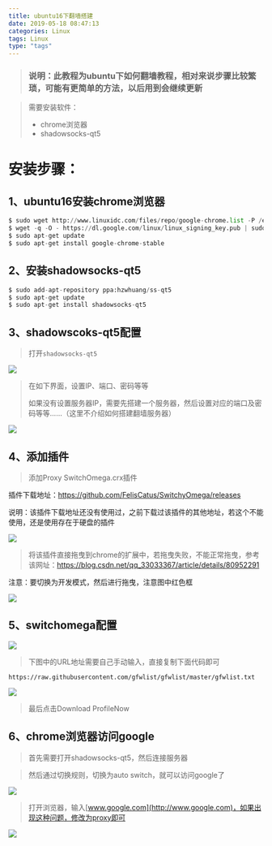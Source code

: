 ```yaml
---
title: ubuntu16下翻墙搭建
date: 2019-05-18 08:47:13
categories: Linux
tags: Linux
type: "tags"
---
```


>  ### 说明：此教程为ubuntu下如何翻墙教程，相对来说步骤比较繁琐，可能有更简单的方法，以后用到会继续更新

> 需要安装软件：
>
> + chrome浏览器
> + shadowsocks-qt5

# 安装步骤：

## 1、ubuntu16安装chrome浏览器

```python
$ sudo wget http://www.linuxidc.com/files/repo/google-chrome.list -P /etc/apt/sources.list.d/
$ wget -q -O - https://dl.google.com/linux/linux_signing_key.pub | sudo apt-key add -
$ sudo apt-get update
$ sudo apt-get install google-chrome-stable
```

## 2、安装shadowsocks-qt5

```python
$ sudo add-apt-repository ppa:hzwhuang/ss-qt5
$ sudo apt-get update
$ sudo apt-get install shadowsocks-qt5
```

## 3、shadowscoks-qt5配置

> 打开`shadowsocks-qt5`

![](ubuntu16下翻墙搭建\add_manually.png)

> 在如下界面，设置IP、端口、密码等等
>
> 如果没有设置服务器IP，需要先搭建一个服务器，然后设置对应的端口及密码等等......（这里不介绍如何搭建翻墙服务器）

![](ubuntu16下翻墙搭建\ip_config.png)

## 4、添加插件

> 添加Proxy SwitchOmega.crx插件

插件下载地址：<https://github.com/FelisCatus/SwitchyOmega/releases>

说明：该插件下载地址还没有使用过，之前下载过该插件的其他地址，若这个不能使用，还是使用存在于硬盘的插件

![](ubuntu16下翻墙搭建\proxy_switch_download.png)

> 将该插件直接拖曳到chrome的扩展中，若拖曳失败，不能正常拖曳，参考该网址：<https://blog.csdn.net/qq_33033367/article/details/80952291>

注意：要切换为开发模式，然后进行拖曳，注意图中红色框

![](ubuntu16下翻墙搭建\proxy.png)

## 5、switchomega配置

![](ubuntu16下翻墙搭建\proxy_server.png)

>  下图中的URL地址需要自己手动输入，直接复制下面代码即可

```
https://raw.githubusercontent.com/gfwlist/gfwlist/master/gfwlist.txt
```

![](ubuntu16下翻墙搭建\auto_switch.png)



> 最后点击Download ProfileNow

## 6、chrome浏览器访问google

> 首先需要打开shadowsocks-qt5，然后连接服务器

> 然后通过切换规则，切换为auto switch，就可以访问google了

![](ubuntu16下翻墙搭建\google.png)

> 打开浏览器，输入[www.google.com](http://www.google.com)，如果出现这种问题，修改为proxy即可

![](ubuntu16下翻墙搭建\add_condition.png)